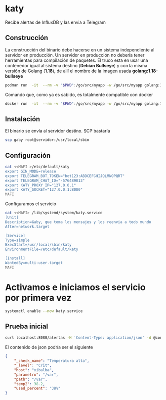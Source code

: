 # katy
Recibe alertas de InfluxDB y las envia a Telegram

## Construcción
La construcción del binario debe hacerse en un sistema independiente al servidor en producción. Un servidor en producción no debería tener herramientas para compilación de paquetes.
El truco esta en usar una contenedor igual al sistema destino (**Debian Bullseye**) y con la misma versión de Golang (**1.18**), de allí el nombre de la imagen usada **golang:1.18-bullseye**
```bash
podman run  -it  --rm -v "$PWD":/go/src/myapp -w /go/src/myapp golang:1.18-bullseye go build .
```

Comando que, como ya es sabido, es totalmente compatible con docker
```bash
docker run  -it  --rm -v "$PWD":/go/src/myapp -w /go/src/myapp golang:1.18-bullseye go build .
```

## Instalación
El binario se envía al servidor destino. SCP bastaría
```bash
scp gaby root@servidor:/usr/local/sbin
```

## Configuración
```bash
cat <<MAFI >/etc/default/katy
export GIN_MODE=release
export TELEGRAM_BOT_TOKEN="bot123:ABDCEFGHIJQLMNOPQRT"
export TELEGRAM_CHAT_ID="-576489013"
export KATY_PROXY_IP="127.0.0.1"
export KATY_SOCKET="127.0.0.1:8080"
MAFI
```

Configuramos el servicio
```bash
cat <<MAFI> /lib/systemd/system/katy.service 
[Unit]
Description=Gaby, que toma los mensajes y los reenvia a todo mundo
After=network.target

[Service]
Type=simple
ExecStart=/usr/local/sbin/katy
EnvironmentFile=/etc/default/katy

[Install]
WantedBy=multi-user.target
MAFI
```

# Activamos e iniciamos el servicio por primera vez
```bash
systemctl enable --now katy.service
```

## Prueba inicial
```bash
curl localhost:8080/alertas -H 'Content-Type: application/json' -d @contenido.json
```

El contenido de json podría ser el siguiente
```json
{
    "_check_name": "Temperatura alta",
    "_level": "Crit",
    "host": "xibalba",
    "parametro": "/var",
    "path": "/var",
    "temp2": 38.2,
    "used_percent": "38%"
}
```
